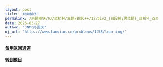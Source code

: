 ```yaml
---
layout: post
title: "双向排序"
permalink: /刷题模块/OJ/蓝桥杯/真题/B组C++/12/div2_{线段树;思维题}_蓝桥杯_双向排序.md/
date: 2025-03-27
author: "JNMC孙国庆"
oj_url: "https://www.lanqiao.cn/problems/1458/learning/"
---
```


#### [备用返回通道](../../README.md)
#### [转到题目](https://www.lanqiao.cn/problems/1458/learning/)
